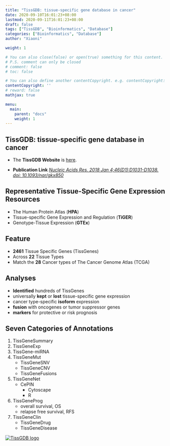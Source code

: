 ```yaml
---
title: "TissGDB: tissue-specific gene database in cancer"
date: 2020-09-10T16:01:23+08:00
lastmod: 2020-09-11T16:01:23+08:00
draft: false
tags: ["TissGDB", "Bioinformatics", "Database"]
categories: ["Bioinformatics", "Database"]
author: "Xiaoni"

weight: 1

# You can also close(false) or open(true) something for this content.
# P.S. comment can only be closed
# comment: false
# toc: false

# You can also define another contentCopyright. e.g. contentCopyright: "This is another copyright."
contentCopyright: ''
# reward: false
mathjax: true

menu:
  main:
    parent: "docs"
    weight: 1
---
```


## TissGDB: tissue-specific gene database in cancer

- The **TissGDB Website** is [here](https://bioinfo.uth.edu/TissGDB/).

- **Publication Link** [*Nucleic Acids Res.  2018 Jan 4;46(D1):D1031-D1038. doi: 10.1093/nar/gkx850*](https://pubmed.ncbi.nlm.nih.gov/29036590/)

## Representative Tissue-Specific Gene Expression Resources

- The Human Protein Atlas (**HPA**)
- Tissue-specific Gene Expression and Regulation (**TiGER**)
- Genotype-Tissue Expression (**GTEx**)

## Feature

- **2461** Tissue Specific Genes (TissGenes)
- Across **22** Tissue Types
- Match the **28** Cancer types of The Cancer Genome Atlas (TCGA)

## Analyses

- **Identified** hundreds of TissGenes
- universally **kept** or **lost** tissue-specific gene expression
- cancer type-specific **isoform** expression
- **fusion** with oncogenes or tumor suppressor genes
- **markers** for protective or risk prognosis

## Seven Categories of Annotations

1. TissGeneSummary
2. TissGeneExp
3. TissGene-miRNA
4. TissGeneMut
    - TissGeneSNV
    - TissGeneCNV
    - TissGeneFusions
5. TissGeneNet
     - CePIN
        - Cytoscape
        - R
6. TissGeneProg
     - overall survival, OS
     - relapse free survival, RFS
7. TissGeneClin
     - TissGeneDrug
     - TissGeneDisease

[![TissGDB logo](./TissGDB.png)](https://bioinfo.uth.edu/TissGDB/)
